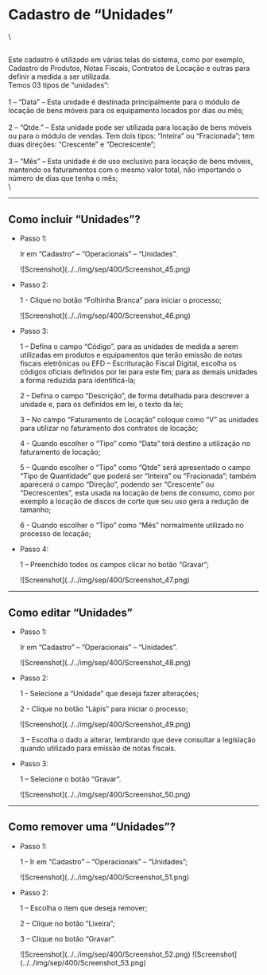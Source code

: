 # Cadastro de “Unidades”

\


##

Este cadastro é utilizado em várias telas do sistema, como por exemplo, Cadastro de Produtos, Notas Fiscais, Contratos de Locação e outras para definir a medida a ser utilizada.\
Temos 03 tipos de “unidades”:\
\
1 – “Data” – Esta unidade é destinada principalmente para o módulo de locação de bens móveis para os equipamento locados por dias ou mês;\
\
2 – “Qtde.” – Esta unidade pode ser utilizada para locação de bens móveis ou para o módulo de vendas. Tem dois tipos: “Inteira” ou “Fracionada”; tem duas direções: “Crescente” e “Decrescente”;\
\
3 – “Mês” – Esta unidade é de uso exclusivo para locação de bens móveis, mantendo os faturamentos com o mesmo valor total, não importando o número de dias que tenha o mês;\
\


***

## Como incluir “Unidades”?

*   Passo 1:

    Ir em “Cadastro” – “Operacionais” – “Unidades”.

    !\[Screenshot]\(../../img/sep/400/Screenshot\_45.png)
*   Passo 2:

    1 - Clique no botão “Folhinha Branca” para iniciar o processo;

    !\[Screenshot]\(../../img/sep/400/Screenshot\_46.png)
*   Passo 3:

    1 – Defina o campo “Código”, para as unidades de medida a serem utilizadas em produtos e equipamentos que terão emissão de notas fiscais eletrônicas ou EFD – Escrituração Fiscal Digital, escolha os códigos oficiais definidos por lei para este fim; para as demais unidades a forma reduzida para identificá-la;

    2 - Defina o campo “Descrição”, de forma detalhada para descrever a unidade e, para os definidos em lei, o texto da lei;

    3 – No campo “Faturamento de Locação” coloque como “V” as unidades para utilizar no faturamento dos contratos de locação;

    4 - Quando escolher o “Tipo” como “Data” terá destino a utilização no faturamento de locação;

    5 – Quando escolher o “Tipo” como “Qtde” será apresentado o campo “Tipo de Quantidade” que poderá ser “Inteira” ou “Fracionada”; também aparecerá o campo “Direção”, podendo ser “Crescente” ou “Decrescentes”, esta usada na locação de bens de consumo, como por exemplo a locação de discos de corte que seu uso gera a redução de tamanho;

    6 - Quando escolher o “Tipo” como “Mês” normalmente utilizado no processo de locação;
*   Passo 4:

    1 – Preenchido todos os campos clicar no botão “Gravar”;

    !\[Screenshot]\(../../img/sep/400/Screenshot\_47.png)

***

## Como editar “Unidades”

*   Passo 1:

    Ir em “Cadastro” – “Operacionais” – “Unidades”.

    !\[Screenshot]\(../../img/sep/400/Screenshot\_48.png)
*   Passo 2:

    1 - Selecione a “Unidade” que deseja fazer alterações;

    2 - Clique no botão “Lápis” para iniciar o processo;

    !\[Screenshot]\(../../img/sep/400/Screenshot\_49.png)

    3 – Escolha o dado a alterar, lembrando que deve consultar a legislação quando utilizado para emissão de notas fiscais.
*   Passo 3:

    1 – Selecione o botão “Gravar”.

    !\[Screenshot]\(../../img/sep/400/Screenshot\_50.png)

***

## Como remover uma “Unidades”?

*   Passo 1:

    1 - Ir em “Cadastro” – “Operacionais” – “Unidades”;

    !\[Screenshot]\(../../img/sep/400/Screenshot\_51.png)
*   Passo 2:

    1 – Escolha o item que deseja remover;

    2 – Clique no botão “Lixeira”;

    3 – Clique no botão “Gravar”.

    !\[Screenshot]\(../../img/sep/400/Screenshot\_52.png) !\[Screenshot]\(../../img/sep/400/Screenshot\_53.png)
